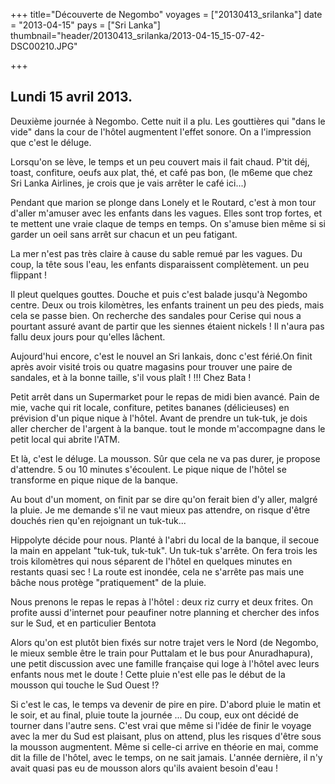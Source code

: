 +++
title="Découverte de Negombo"
voyages = ["20130413_srilanka"]
date = "2013-04-15"
pays = ["Sri Lanka"]
thumbnail="header/20130413_srilanka/2013-04-15_15-07-42-DSC00210.JPG"

+++

## Lundi 15 avril 2013.

Deuxième journée à Negombo. Cette nuit il a plu.
Les gouttières qui "dans le vide" dans la cour de l'hôtel augmentent l'effet sonore. On a l'impression que c'est le déluge.

Lorsqu'on se lève, le temps et un peu couvert mais il fait chaud.
P'tit déj, toast, confiture, oeufs aux plat, thé, et café pas bon, (le m6eme que chez Sri Lanka Airlines, je crois que je vais arrêter le café ici...)

Pendant que marion se plonge dans Lonely et le Routard, c'est à mon tour d'aller m'amuser avec les enfants dans les vagues. Elles sont trop fortes, et te mettent une vraie claque de temps en temps. On s'amuse bien même si si garder un oeil sans arrêt sur chacun et un peu fatigant. 

La mer n'est pas très claire à cause du sable remué par les vagues. Du coup, la tête sous l'eau, les enfants disparaissent complètement. un peu flippant !

Il pleut quelques gouttes. Douche et puis c'est balade jusqu'à Negombo centre. Deux ou trois kilomètres, les enfants trainent un peu des pieds, mais cela se passe bien. On recherche des sandales pour Cerise qui nous a pourtant assuré avant de partir que les siennes étaient nickels ! Il n'aura pas fallu deux jours pour qu'elles lâchent.

Aujourd'hui encore, c'est le nouvel an Sri lankais, donc c'est férié.On finit après avoir visité trois ou quatre magasins pour trouver une paire de sandales, et à la bonne taille, s'il vous plaît ! !!! Chez Bata !

Petit arrêt dans un Supermarket pour le repas de midi bien avancé. Pain de mie, vache qui rit locale, confiture, petites bananes (délicieuses) en prévision d'un pique nique à l'hôtel. Avant de prendre un tuk-tuk, je dois aller chercher de l'argent à la banque. tout le monde m'accompagne dans le petit local qui abrite l'ATM.

Et là, c'est le déluge. La mousson.
Sûr que cela ne va pas durer, je propose d'attendre. 5 ou 10 minutes s'écoulent. Le pique nique de l'hôtel se transforme en pique nique de la banque.

Au bout d'un moment, on finit par se dire qu'on ferait bien d'y aller, malgré la pluie. Je me demande s'il ne vaut mieux pas attendre, on risque d'être douchés rien qu'en rejoignant un tuk-tuk...

Hippolyte décide pour nous. Planté à l'abri du local de la banque, il secoue la main en appelant "tuk-tuk, tuk-tuk".
Un tuk-tuk s'arrête. On fera trois les trois kilomètres qui nous séparent de l'hôtel en quelques minutes en restants quasi sec !
La route est inondée, cela ne s'arrête pas mais une bâche nous protège "pratiquement" de la pluie.

Nous prenons le repas le repas à l'hôtel : deux riz curry et deux frites. On profite aussi d'internet pour peaufiner notre planning et chercher des infos sur le Sud, et en particulier Bentota

Alors qu'on est plutôt bien fixés sur notre trajet vers le Nord (de Negombo, le mieux semble être le train pour Puttalam et le bus pour Anuradhapura), une petit discussion avec une famille française qui loge à l'hôtel avec leurs enfants nous met le doute !
Cette pluie n'est elle pas le début de la mousson qui touche le Sud Ouest !?

Si c'est le cas, le temps va devenir de pire en pire. D'abord pluie le matin et le soir, et au final, pluie toute la journée ... Du coup, eux ont décidé de tourner dans l'autre sens. C'est vrai que même si l'idée de finir le voyage avec la mer du Sud est plaisant, plus on attend, plus les risques d'être sous la mousson augmentent.
Même si celle-ci arrive en théorie en mai, comme dit la fille de l'hôtel, avec le temps, on ne sait jamais. L'année dernière, il n'y avait quasi pas eu de mousson alors qu'ils avaient besoin d'eau !


